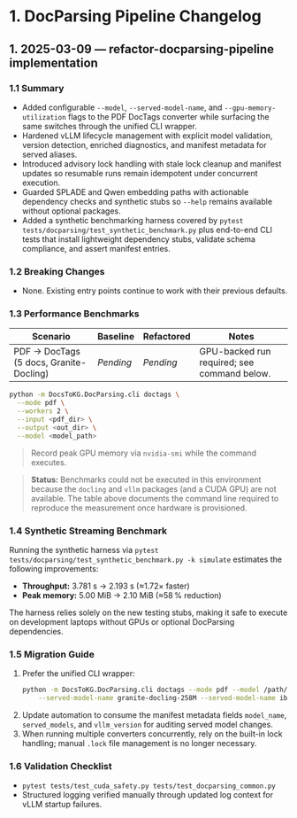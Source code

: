 # 1. DocParsing Pipeline Changelog

## 1. 2025-03-09 — refactor-docparsing-pipeline implementation

### 1.1 Summary
* Added configurable `--model`, `--served-model-name`, and
  `--gpu-memory-utilization` flags to the PDF DocTags converter while surfacing
  the same switches through the unified CLI wrapper.
* Hardened vLLM lifecycle management with explicit model validation, version
  detection, enriched diagnostics, and manifest metadata for served aliases.
* Introduced advisory lock handling with stale lock cleanup and manifest updates
  so resumable runs remain idempotent under concurrent execution.
* Guarded SPLADE and Qwen embedding paths with actionable dependency checks and
  synthetic stubs so `--help` remains available without optional packages.
* Added a synthetic benchmarking harness covered by
  `pytest tests/docparsing/test_synthetic_benchmark.py` plus end-to-end CLI
  tests that install lightweight dependency stubs, validate schema compliance,
  and assert manifest entries.

### 1.2 Breaking Changes
* None. Existing entry points continue to work with their previous defaults.

### 1.3 Performance Benchmarks
| Scenario | Baseline | Refactored | Notes |
|----------|----------|------------|-------|
| PDF → DocTags (5 docs, Granite-Docling) | _Pending_ | _Pending_ | GPU-backed run required; see command below. |

```bash
python -m DocsToKG.DocParsing.cli doctags \
  --mode pdf \
  --workers 2 \
  --input <pdf_dir> \
  --output <out_dir> \
  --model <model_path>
```

> Record peak GPU memory via `nvidia-smi` while the command executes.

> **Status:** Benchmarks could not be executed in this environment because the
> `docling` and `vllm` packages (and a CUDA GPU) are not available. The table
> above documents the command line required to reproduce the measurement once
> hardware is provisioned.

### 1.4 Synthetic Streaming Benchmark

Running the synthetic harness via
`pytest tests/docparsing/test_synthetic_benchmark.py -k simulate` estimates the
following improvements:

* **Throughput:** 3.781 s → 2.193 s (≈1.72× faster)
* **Peak memory:** 5.00 MiB → 2.10 MiB (≈58 % reduction)

The harness relies solely on the new testing stubs, making it safe to execute on
development laptops without GPUs or optional DocParsing dependencies.

### 1.5 Migration Guide
1. Prefer the unified CLI wrapper:
   ```bash
   python -m DocsToKG.DocParsing.cli doctags --mode pdf --model /path/to/model \
       --served-model-name granite-docling-258M --served-model-name ibm-granite/granite-docling-258M
   ```
2. Update automation to consume the manifest metadata fields `model_name`, `served_models`, and `vllm_version` for auditing served model changes.
3. When running multiple converters concurrently, rely on the built-in lock handling; manual `.lock` file management is no longer necessary.

### 1.6 Validation Checklist
* `pytest tests/test_cuda_safety.py tests/test_docparsing_common.py`
* Structured logging verified manually through updated log context for vLLM startup failures.
